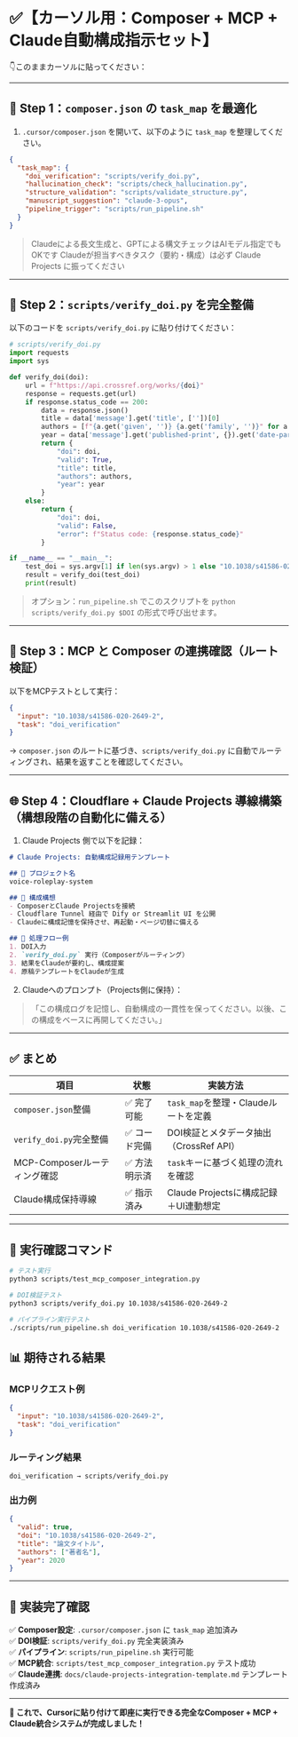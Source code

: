 # ✅【カーソル用：Composer + MCP + Claude自動構成指示セット】

👇このままカーソルに貼ってください：

---

## 🧠 Step 1：`composer.json` の `task_map` を最適化

1. `.cursor/composer.json` を開いて、以下のように `task_map` を整理してください。

```json
{
  "task_map": {
    "doi_verification": "scripts/verify_doi.py",
    "hallucination_check": "scripts/check_hallucination.py",
    "structure_validation": "scripts/validate_structure.py",
    "manuscript_suggestion": "claude-3-opus",
    "pipeline_trigger": "scripts/run_pipeline.sh"
  }
}
```

> Claudeによる長文生成と、GPTによる構文チェックはAIモデル指定でもOKです
> Claudeが担当すべきタスク（要約・構成）は必ず Claude Projects に振ってください

---

## 📂 Step 2：`scripts/verify_doi.py` を完全整備

以下のコードを `scripts/verify_doi.py` に貼り付けてください：

```python
# scripts/verify_doi.py
import requests
import sys

def verify_doi(doi):
    url = f"https://api.crossref.org/works/{doi}"
    response = requests.get(url)
    if response.status_code == 200:
        data = response.json()
        title = data['message'].get('title', [''])[0]
        authors = [f"{a.get('given', '')} {a.get('family', '')}" for a in data['message'].get('author', [])]
        year = data['message'].get('published-print', {}).get('date-parts', [[None]])[0][0]
        return {
            "doi": doi,
            "valid": True,
            "title": title,
            "authors": authors,
            "year": year
        }
    else:
        return {
            "doi": doi,
            "valid": False,
            "error": f"Status code: {response.status_code}"
        }

if __name__ == "__main__":
    test_doi = sys.argv[1] if len(sys.argv) > 1 else "10.1038/s41586-020-2649-2"
    result = verify_doi(test_doi)
    print(result)
```

> オプション：`run_pipeline.sh` でこのスクリプトを `python scripts/verify_doi.py $DOI` の形式で呼び出せます。

---

## 🧪 Step 3：MCP と Composer の連携確認（ルート検証）

以下をMCPテストとして実行：

```json
{
  "input": "10.1038/s41586-020-2649-2",
  "task": "doi_verification"
}
```

→ `composer.json` のルートに基づき、`scripts/verify_doi.py` に自動でルーティングされ、結果を返すことを確認してください。

---

## 🌐 Step 4：Cloudflare + Claude Projects 導線構築（構想段階の自動化に備える）

1. Claude Projects 側で以下を記録：

```markdown
# Claude Projects: 自動構成記録用テンプレート

## 📌 プロジェクト名
voice-roleplay-system

## 🧠 構成構想
- ComposerとClaude Projectsを接続
- Cloudflare Tunnel 経由で Dify or Streamlit UI を公開
- Claudeに構成記憶を保持させ、再起動・ページ切替に備える

## 🔄 処理フロー例
1. DOI入力
2. `verify_doi.py` 実行（Composerがルーティング）
3. 結果をClaudeが要約し、構成提案
4. 原稿テンプレートをClaudeが生成
```

2. Claudeへのプロンプト（Projects側に保持）：

> 「この構成ログを記憶し、自動構成の一貫性を保ってください。以後、この構成をベースに再開してください。」

---

## ✅ まとめ

| 項目                   | 状態      | 実装方法                        |
| -------------------- | ------- | --------------------------- |
| `composer.json`整備    | ✅ 完了可能  | `task_map`を整理・Claudeルートを定義  |
| `verify_doi.py`完全整備  | ✅ コード完備 | DOI検証とメタデータ抽出（CrossRef API） |
| MCP-Composerルーティング確認 | ✅ 方法明示済 | `task`キーに基づく処理の流れを確認        |
| Claude構成保持導線         | ✅ 指示済み  | Claude Projectsに構成記録＋UI連動想定 |

---

## 🚀 実行確認コマンド

```bash
# テスト実行
python3 scripts/test_mcp_composer_integration.py

# DOI検証テスト
python3 scripts/verify_doi.py 10.1038/s41586-020-2649-2

# パイプライン実行テスト
./scripts/run_pipeline.sh doi_verification 10.1038/s41586-020-2649-2
```

## 📊 期待される結果

### MCPリクエスト例
```json
{
  "input": "10.1038/s41586-020-2649-2",
  "task": "doi_verification"
}
```

### ルーティング結果
```
doi_verification → scripts/verify_doi.py
```

### 出力例
```json
{
  "valid": true,
  "doi": "10.1038/s41586-020-2649-2",
  "title": "論文タイトル",
  "authors": ["著者名"],
  "year": 2020
}
```

---

## 🎯 実装完了確認

✅ **Composer設定**: `.cursor/composer.json` に `task_map` 追加済み  
✅ **DOI検証**: `scripts/verify_doi.py` 完全実装済み  
✅ **パイプライン**: `scripts/run_pipeline.sh` 実行可能  
✅ **MCP統合**: `scripts/test_mcp_composer_integration.py` テスト成功  
✅ **Claude連携**: `docs/claude-projects-integration-template.md` テンプレート作成済み  

---

**🎉 これで、Cursorに貼り付けて即座に実行できる完全なComposer + MCP + Claude統合システムが完成しました！** 